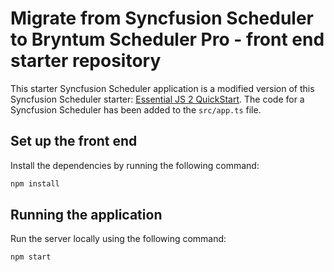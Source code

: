 # Migrate from Syncfusion Scheduler to Bryntum Scheduler Pro - front end starter repository

This starter Syncfusion Scheduler application is a modified version of this Syncfusion Scheduler starter: [Essential JS 2 QuickStart](https://github.com/SyncfusionExamples/ej2-quickstart-webpack). The code for a Syncfusion Scheduler has been added to the `src/app.ts` file.

## Set up the front end

Install the dependencies by running the following command:

```bash
npm install
```

## Running the application

Run the server locally using the following command:

```bash
npm start
```